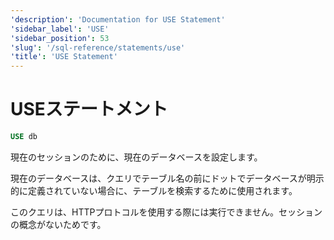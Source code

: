 ```yaml
---
'description': 'Documentation for USE Statement'
'sidebar_label': 'USE'
'sidebar_position': 53
'slug': '/sql-reference/statements/use'
'title': 'USE Statement'
---
```





# USEステートメント

```sql
USE db
```

現在のセッションのために、現在のデータベースを設定します。

現在のデータベースは、クエリでテーブル名の前にドットでデータベースが明示的に定義されていない場合に、テーブルを検索するために使用されます。

このクエリは、HTTPプロトコルを使用する際には実行できません。セッションの概念がないためです。
